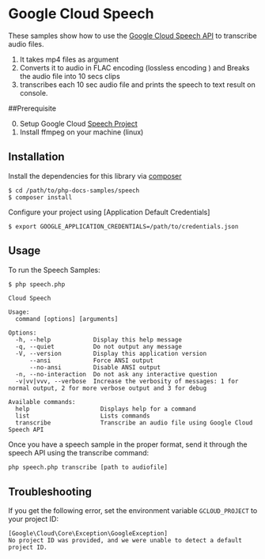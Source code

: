 # Google Cloud Speech
These samples show how to use the [Google Cloud Speech API][speech-api]
to transcribe audio files.

1. It takes mp4 files as argument
2. Converts it to audio in FLAC encoding (lossless encoding ) and Breaks the audio file into 10 secs clips
3. transcribes each 10 sec audio file and prints the speech to text result on console. 


##Prerequisite

0. Setup Google Cloud [Speech Project][speech-quickstart]
1. Install ffmpeg on your machine (linux)


## Installation

Install the dependencies for this library via [composer](https://getcomposer.org)

    $ cd /path/to/php-docs-samples/speech
    $ composer install

Configure your project using [Application Default Credentials]

    $ export GOOGLE_APPLICATION_CREDENTIALS=/path/to/credentials.json


## Usage

To run the Speech Samples:

    $ php speech.php

    Cloud Speech

    Usage:
      command [options] [arguments]

    Options:
      -h, --help            Display this help message
      -q, --quiet           Do not output any message
      -V, --version         Display this application version
          --ansi            Force ANSI output
          --no-ansi         Disable ANSI output
      -n, --no-interaction  Do not ask any interactive question
      -v|vv|vvv, --verbose  Increase the verbosity of messages: 1 for normal output, 2 for more verbose output and 3 for debug

    Available commands:
      help                    Displays help for a command
      list                    Lists commands
      transcribe              Transcribe an audio file using Google Cloud Speech API

Once you have a speech sample in the proper format, send it through the speech
API using the transcribe command:

```sh
php speech.php transcribe [path to audiofile]

```


## Troubleshooting

If you get the following error, set the environment variable `GCLOUD_PROJECT` to your project ID:

```
[Google\Cloud\Core\Exception\GoogleException]
No project ID was provided, and we were unable to detect a default project ID.
```

[speech-api]: http://cloud.google.com/speech
[speech-quickstart]: https://cloud.google.com/speech-to-text/docs/quickstart-client-libraries
[google-cloud-php]: https://googlecloudplatform.github.io/google-cloud-php/
[choose-encoding]: https://cloud.google.com/speech/docs/best-practices#choosing_an_audio_encoding
